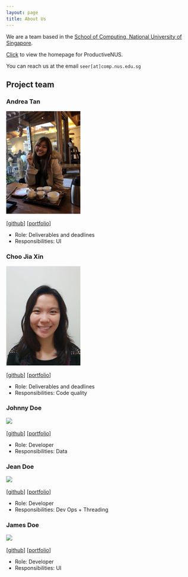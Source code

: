 ```yaml
---
layout: page
title: About Us
---
```


We are a team based in the [School of Computing, National University of Singapore](http://www.comp.nus.edu.sg).

[Click](https://ay2021s1-cs2103t-f11-3.github.io/tp/) to view the homepage for ProductiveNUS.

You can reach us at the email `seer[at]comp.nus.edu.sg`

## Project team

### Andrea Tan

<img src="images/andreatanky.png" width="200px">

[[github](https://github.com/andreatanky)]
[[portfolio](team/andreatanky.md)]

* Role: Deliverables and deadlines
* Responsibilities: UI 
     

### Choo Jia Xin

<img src="images/choojiaxin.png" width="200px">

[[github](http://github.com/ChooJiaXin)]
[[portfolio](team/choojiaxin.md)]

* Role: Deliverables and deadlines
* Responsibilities: Code quality

### Johnny Doe

<img src="images/johndoe.png" width="200px">

[[github](http://github.com/johndoe)] [[portfolio](team/johndoe.md)]

* Role: Developer
* Responsibilities: Data

### Jean Doe

<img src="images/johndoe.png" width="200px">

[[github](http://github.com/johndoe)]
[[portfolio](team/johndoe.md)]

* Role: Developer
* Responsibilities: Dev Ops + Threading

### James Doe

<img src="images/johndoe.png" width="200px">

[[github](http://github.com/johndoe)]
[[portfolio](team/johndoe.md)]

* Role: Developer
* Responsibilities: UI
